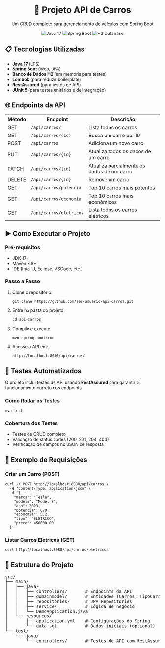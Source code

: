 <h1 align="center">🚗 Projeto API de Carros</h1>

<p align="center">
  Um CRUD completo para gerenciamento de veículos com Spring Boot
</p>

<div align="center">
  <img src="https://img.shields.io/badge/Java-17-%23ED8B00?logo=java" alt="Java 17">
  <img src="https://img.shields.io/badge/Spring_Boot-3.1.5-%236DB33F?logo=spring" alt="Spring Boot">
  <img src="https://img.shields.io/badge/H2-Database-%2325A162?logo=h2" alt="H2 Database">
</div>

<h2>📋 Tecnologias Utilizadas</h2>
<ul>
  <li><strong>Java 17</strong> (LTS)</li>
  <li><strong>Spring Boot</strong> (Web, JPA)</li>
  <li><strong>Banco de Dados H2</strong> (em memória para testes)</li>
  <li><strong>Lombok</strong> (para reduzir boilerplate)</li>
  <li><strong>RestAssured</strong> (para testes de API)</li>
  <li><strong>JUnit 5</strong> (para testes unitários e de integração)</li>
</ul>

<h2>🌐 Endpoints da API</h2>

<table>
  <tr>
    <th>Método</th>
    <th>Endpoint</th>
    <th>Descrição</th>
  </tr>
  <tr>
    <td>GET</td>
    <td><code>/api/carros/</code></td>
    <td>Lista todos os carros</td>
  </tr>
  <tr>
    <td>GET</td>
    <td><code>/api/carros/{id}</code></td>
    <td>Busca um carro por ID</td>
  </tr>
  <tr>
    <td>POST</td>
    <td><code>/api/carros</code></td>
    <td>Adiciona um novo carro</td>
  </tr>
  <tr>
    <td>PUT</td>
    <td><code>/api/carros/{id}</code></td>
    <td>Atualiza todos os dados de um carro</td>
  </tr>
  <tr>
    <td>PATCH</td>
    <td><code>/api/carros/{id}</code></td>
    <td>Atualiza parcialmente os dados de um carro</td>
  </tr>
  <tr>
    <td>DELETE</td>
    <td><code>/api/carros/{id}</code></td>
    <td>Remove um carro</td>
  </tr>
  <tr>
    <td>GET</td>
    <td><code>/api/carros/potencia</code></td>
    <td>Top 10 carros mais potentes</td>
  </tr>
  <tr>
    <td>GET</td>
    <td><code>/api/carros/economia</code></td>
    <td>Top 10 carros mais econômicos</td>
  </tr>
  <tr>
    <td>GET</td>
    <td><code>/api/carros/eletricos</code></td>
    <td>Lista todos os carros elétricos</td>
  </tr>
</table>

<h2>▶️ Como Executar o Projeto</h2>

<h3>Pré-requisitos</h3>
<ul>
  <li>JDK 17+</li>
  <li>Maven 3.8+</li>
  <li>IDE (IntelliJ, Eclipse, VSCode, etc.)</li>
</ul>

<h3>Passo a Passo</h3>
<ol>
  <li>Clone o repositório:
    <pre><code>git clone https://github.com/seu-usuario/api-carros.git</code></pre>
  </li>
  <li>Entre na pasta do projeto:
    <pre><code>cd api-carros</code></pre>
  </li>
  <li>Compile e execute:
    <pre><code>mvn spring-boot:run</code></pre>
  </li>
  <li>Acesse a API em:
    <pre><code>http://localhost:8080/api/carros/</code></pre>
  </li>
</ol>

<h2>🧪 Testes Automatizados</h2>
<p>O projeto inclui testes de API usando <strong>RestAssured</strong> para garantir o funcionamento correto dos endpoints.</p>

<h3>Como Rodar os Testes</h3>
<pre><code>mvn test</code></pre>

<h3>Cobertura dos Testes</h3>
<ul>
  <li>Testes de CRUD completo</li>
  <li>Validação de status codes (200, 201, 204, 404)</li>
  <li>Verificação de campos no JSON de resposta</li>
</ul>

<h2>📡 Exemplo de Requisições</h2>

<h3>Criar um Carro (POST)</h3>
<pre><code>curl -X POST http://localhost:8080/api/carros \
  -H "Content-Type: application/json" \
  -d '{
    "marca": "Tesla",
    "modelo": "Model S",
    "ano": 2023,
    "potencia": 670,
    "economia": 5.2,
    "tipo": "ELETRICO",
    "preco": 450000.00
  }'</code></pre>

<h3>Listar Carros Elétricos (GET)</h3>
<pre><code>curl http://localhost:8080/api/carros/eletricos</code></pre>

<h2>📂 Estrutura do Projeto</h2>
<pre>
src/
├── main/
│   ├── java/
│   │   ├── controllers/       # Endpoints da API
│   │   ├── domainmodel/       # Entidades (Carros, TipoCarro)
│   │   ├── repositories/      # JPA Repositories
│   │   ├── service/           # Lógica de negócio
│   │   └── DemoApplication.java
│   └── resources/
│       ├── application.yml    # Configurações do Spring
│       └── data.sql           # Dados iniciais (opcional)
└── test/
    └── java/
        └── controllers/       # Testes de API com RestAssured
</pre>

